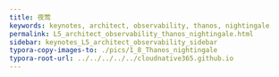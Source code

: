 ```yaml
---
title: 夜莺
keywords: keynotes, architect, observability, thanos, nightingale
permalink: L5_architect_observability_thanos_nightingale.html
sidebar: keynotes_L5_architect_observability_sidebar
typora-copy-images-to: ./pics/1_8_Thanos_nightingale
typora-root-url: ../../../../../cloudnative365.github.io
---
```


